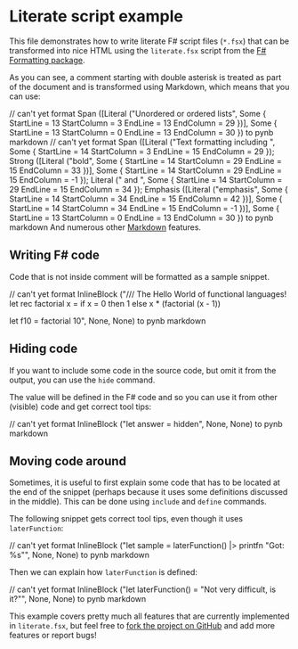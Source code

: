 # Literate script example

This file demonstrates how to write literate F# script
files (`*.fsx`) that can be transformed into nice HTML
using the `literate.fsx` script from the [F# Formatting
package](http://fsprojects.github.io/FSharp.Formatting).

As you can see, a comment starting with double asterisk
is treated as part of the document and is transformed
using Markdown, which means that you can use:

// can't yet format Span ([Literal ("Unordered or ordered lists", Some { StartLine = 13 StartColumn = 3 EndLine = 13 EndColumn = 29 })], Some { StartLine = 13 StartColumn = 0 EndLine = 13 EndColumn = 30 }) to pynb markdown
// can't yet format Span ([Literal ("Text formatting including ", Some { StartLine = 14 StartColumn = 3 EndLine = 15 EndColumn = 29 }); Strong ([Literal ("bold", Some { StartLine = 14 StartColumn = 29 EndLine = 15 EndColumn = 33 })], Some { StartLine = 14 StartColumn = 29 EndLine = 15 EndColumn = -1 }); Literal (" and ", Some { StartLine = 14 StartColumn = 29 EndLine = 15 EndColumn = 34 }); Emphasis ([Literal ("emphasis", Some { StartLine = 14 StartColumn = 34 EndLine = 15 EndColumn = 42 })], Some { StartLine = 14 StartColumn = 34 EndLine = 15 EndColumn = -1 })], Some { StartLine = 13 StartColumn = 0 EndLine = 13 EndColumn = 30 }) to pynb markdown
And numerous other [Markdown](http://daringfireball.net/projects/markdown) features.

## Writing F# code

Code that is not inside comment will be formatted as
a sample snippet.

// can't yet format InlineBlock ("/// The Hello World of functional languages!
let rec factorial x = 
  if x = 0 then 1 
  else x * (factorial (x - 1))

let f10 = factorial 10", None, None) to pynb markdown

## Hiding code

If you want to include some code in the source code,
but omit it from the output, you can use the `hide`
command.

The value will be defined in the F# code and so you
can use it from other (visible) code and get correct
tool tips:

// can't yet format InlineBlock ("let answer = hidden", None, None) to pynb markdown

## Moving code around

Sometimes, it is useful to first explain some code that
has to be located at the end of the snippet (perhaps
because it uses some definitions discussed in the middle).
This can be done using `include` and `define` commands.

The following snippet gets correct tool tips, even though
it uses `laterFunction`:

// can't yet format InlineBlock ("let sample = 
  laterFunction()
  |> printfn "Got: %s"", None, None) to pynb markdown

Then we can explain how `laterFunction` is defined:

// can't yet format InlineBlock ("let laterFunction() = 
  "Not very difficult, is it?"", None, None) to pynb markdown

This example covers pretty much all features that are
currently implemented in `literate.fsx`, but feel free
to [fork the project on GitHub](https://github.com/fsprojects/FSharp.Formatting) and add more
features or report bugs!


